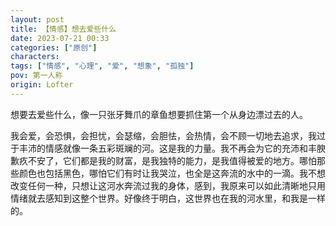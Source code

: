 ```yaml
---
layout: post
title: 【情感】想去爱些什么
date: 2023-07-21 00:33
categories: ["原创"]
characters: 
tags: ["情感", "心理", "爱", "想象", "孤独"]
pov: 第一人称
origin: Lofter
---
```


想要去爱些什么，像一只张牙舞爪的章鱼想要抓住第一个从身边漂过去的人。

我会爱，会恐惧，会担忧，会瑟缩，会胆怯，会热情，会不顾一切地去追求，我过于丰沛的情感就像一条五彩斑斓的河。这是我的力量。我不再会为它的充沛和丰腴歉疚不安了，它们都是我的财富，是我独特的能力，是我值得被爱的地方。哪怕那些颜色也包括黑色，哪怕它们有时让我哭泣，也全是这奔流的水中的一滴。我不想改变任何一种，只想让这河水奔流过我的身体，感到，我原来可以如此清晰地只用情绪就去感知到这整个世界。好像终于明白，这世界也在我的河水里，和我是一样的。
